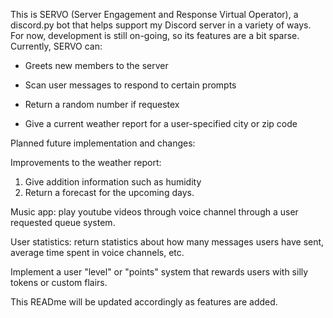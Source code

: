 This is SERVO (Server Engagement and Response Virtual Operator), a discord.py bot that helps support my Discord server in a variety of ways. For now, development is still on-going, so its features are a bit sparse. Currently, SERVO can:

- Greets new members to the server

- Scan user messages to respond to certain prompts

- Return a random number if requestex

- Give a current weather report for a user-specified city or zip code




Planned future implementation and changes:

Improvements to the weather report:
1. Give addition information such as humidity
2. Return a forecast for the upcoming days.

Music app: play youtube videos through voice channel through a user requested queue system.

User statistics: return statistics about how many messages users have sent, average time spent in voice channels, etc.

Implement a user "level" or "points" system that rewards users with silly tokens or custom flairs.


This READme will be updated accordingly as features are added.
